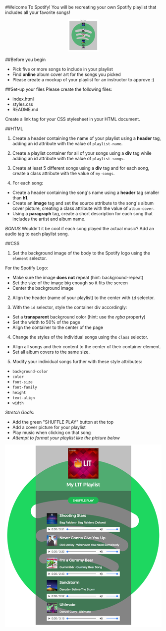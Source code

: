 #Welcome To Spotify!
You will be recreating your own Spotify playlist that includes all your favorite songs!

<p align="center">
<img src="https://github.com/junior-devleague/spotify-playlist/blob/master/images/regular.png" style="width: 100px;"></img>
</p>

##Before you begin
- Pick five or more songs to include in your playlist
- Find **online** album cover art for the songs you picked
- Please create a mockup of your playlist for an instructor to approve :)

##Set-up your files
Please create the following files:
- index.html
- styles.css
- README.md

Create a link tag for your CSS stylesheet in your HTML document.

##HTML
1. Create a header containing the name of your playlist using a **header** tag, adding an id attribute with the value of `playlist-name`.

2. Create a playlist container for all of your songs using a **div** tag while adding an id attribute with the value of `playlist-songs`.

3. Create at least 5 different songs using a **div** tag and for each song, create a class attribute with the value of `my-songs`.

4. For each song:
  - Create a header containing the song's name using a **header** tag smaller than **h1**.
  - Create an **image** tag and set the source attribute to the song's album cover picture, creating a class attribute with the value of `album-cover`.
  - Using a **paragraph** tag, create a short description for each song that includes the artist and album name.

*BONUS* Wouldn't it be cool if each song played the actual music? Add an audio tag to each playlist song.

##CSS
1. Set the background image of the body to the Spotify logo using the `element` selector.
  
  For the Spotify Logo:
  - Make sure the image **does not** repeat (hint: background-repeat)
  - Set the size of the image big enough so it fits the screen
  - Center the background image

2. Align the header (name of your playlist) to the center with `id` selector.

3. With the `id` selector, style the container div accordingly:
  - Set a **transparent** background color (hint: use the *rgba* property)
  - Set the width to 50% of the page
  - Align the container to the center of the page

4. Change the styles of the individual songs using the `class` selector.
  - Align all songs and their content to the center of their container element.
  - Set all album covers to the same size.

5. Modify your individual songs further with these style attributes:
  - `background-color`
  - `color`
  - `font-size`
  - `font-family`
  - `height`
  - `text-align`
  - `width`

*Stretch Goals:*
  - Add the green "SHUFFLE PLAY" button at the top
  - Add a cover picture for your playlist
  - Play music when clicking on that song
  - *Attempt to format your playlist like the picture below*
  
<p align="center">
<img src="https://github.com/junior-devleague/spotify-playlist/blob/master/images/stretch-goals.png"></img>
</p>
